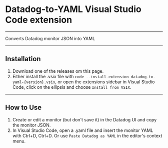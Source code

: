 # Datadog-to-YAML Visual Studio Code extension
---
Converts Datadog monitor JSON into YAML

---
## Installation
1. Download one of the releases om this page.
2. Either install the .vsix file with `code --install-extension datadog-to-yaml-{version}.vsix`, or open the extensions sidebar in Visual Studio Code, click on the ellipsis and choose `Install from VSIX`.

---
## How to Use
1. Create or edit a monitor (but don't save it) in the Datadog UI and copy the monitor JSON.
2. In Visual Studio Code, open a .yaml file and insert the monitor YAML with Ctrl+D, Ctrl+D. Or use `Paste Datadog as YAML` in the editor's context menu.